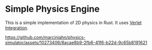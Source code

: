 # Simple Physics Engine

This is a simple implementation of 2D physics in Rust. It uses [Verlet Integration](https://en.wikipedia.org/wiki/Verlet_integration).

https://github.com/marcinjahn/physics-simulator/assets/10273406/8acae8b9-2fb6-41f6-b22d-9c65b8191621
